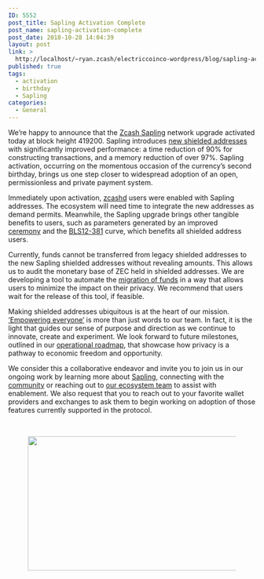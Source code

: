 ```yaml
---
ID: 5552
post_title: Sapling Activation Complete
post_name: sapling-activation-complete
post_date: 2018-10-28 14:04:39
layout: post
link: >
  http://localhost/~ryan.zcash/electriccoinco-wordpress/blog/sapling-activation-complete/
published: true
tags:
  - activation
  - birthday
  - Sapling
categories:
  - General
---
```

<!-- wp:paragraph -->
<p>We’re happy to announce that the <a href="https://z.cash/upgrade/sapling">Zcash Sapling</a> network upgrade activated today at block height 419200. Sapling introduces <a href="https://z.cash/blog/sapling-addresses-turnstile-migration/">new shielded addresses</a> with significantly improved performance: a time reduction of 90% for constructing transactions, and a memory reduction of over 97%. Sapling activation, occurring on the momentous occasion of the currency’s second birthday, brings us one step closer to widespread adoption of an open, permissionless and private payment system.<br /></p>
<!-- /wp:paragraph -->
<!-- wp:paragraph -->
<p>Immediately upon activation, <a href="https://z.cash/download/">zcashd</a> users were enabled with Sapling addresses. The ecosystem will need time to integrate the new addresses as demand permits. Meanwhile, the Sapling upgrade brings other tangible benefits to users, such as parameters generated by an improved <a href="https://z.cash/technology/paramgen">ceremony</a>&nbsp;and the <a href="https://z.cash/blog/cultivating-sapling-new-crypto-foundations/">BLS12-381</a> curve, which benefits all shielded address users. &nbsp;<br /></p>
<!-- /wp:paragraph -->
<!-- wp:paragraph -->
<p>Currently, funds cannot be transferred from legacy shielded addresses to the new Sapling shielded addresses without revealing amounts. This allows us to audit the monetary base of ZEC held in shielded addresses. We are developing a tool to automate the <a href="https://z.cash/blog/sapling-addresses-turnstile-migration/">migration of funds</a> in a way that allows users to minimize the impact on their privacy. We recommend that users wait for the release of this tool, if feasible.<br /></p>
<!-- /wp:paragraph -->
<!-- wp:paragraph -->
<p>Making shielded addresses ubiquitous is at the heart of our mission. <a href="https://z.cash/blog/everyone/">‘Empowering everyone’</a> is more than just words to our team. In fact, it is the light that guides our sense of purpose and direction as we continue to innovate, create and experiment. We look forward to future milestones, outlined in our <a href="https://z.cash/blog/zcash-company-proposed-roadmap/">operational roadmap</a>, that showcase how privacy is a pathway to economic freedom and opportunity. <br /></p>
<!-- /wp:paragraph -->
<!-- wp:paragraph -->
<p>We consider this a collaborative endeavor and invite you to join us in our ongoing work by learning more about <a href="https://z.cash/upgrade/sapling">Sapling</a>, connecting with the <a href="https://forum.zcashcommunity.com/">community</a> or reaching out to <a href="http://ecosystem@z.cash">our ecosystem team</a> to assist with enablement. We also request that you to reach out to your favorite wallet providers and exchanges to ask them to begin working on adoption of those features currently supported in the protocol.</p>
<!-- /wp:paragraph -->
<!-- wp:paragraph -->
<p><br /></p>
<!-- /wp:paragraph -->
<!-- wp:image {"id":5553,"align":"center","width":547,"height":274} -->
<div class="wp-block-image"><figure class="aligncenter is-resized"><img src="https://dev-electriccoinco-wordpress.pantheonsite.io/wp-content/uploads/2018/10/Zec-Birthday_01.jpg" alt="" class="wp-image-5553" width="547" height="274"/></figure></div>
<!-- /wp:image -->